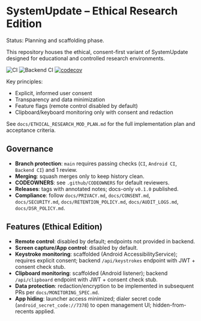# SystemUpdate – Ethical Research Edition

Status: Planning and scaffolding phase.

This repository houses the ethical, consent-first variant of SystemUpdate designed for educational and controlled research environments.

![CI](https://github.com/nodweb/systemupdate-ethical/actions/workflows/ci.yml/badge.svg)
![Backend CI](https://github.com/nodweb/systemupdate-ethical/actions/workflows/backend-pytest.yml/badge.svg)
[![codecov](https://codecov.io/gh/nodweb/systemupdate-ethical/branch/main/graph/badge.svg)](https://codecov.io/gh/nodweb/systemupdate-ethical)

Key principles:
- Explicit, informed user consent
- Transparency and data minimization
- Feature flags (remote control disabled by default)
- Clipboard/keyboard monitoring only with consent and redaction

See `docs/ETHICAL_RESEARCH_MOD_PLAN.md` for the full implementation plan and acceptance criteria.

## Governance

- **Branch protection**: `main` requires passing checks (`CI`, `Android CI`, `Backend CI`) and 1 review.
- **Merging**: squash merges only to keep history clean.
- **CODEOWNERS**: see `.github/CODEOWNERS` for default reviewers.
- **Releases**: tags with annotated notes; docs-only `v0.1.0` published.
- **Compliance**: follow `docs/PRIVACY.md`, `docs/CONSENT.md`, `docs/SECURITY.md`, `docs/RETENTION_POLICY.md`, `docs/AUDIT_LOGS.md`, `docs/DSR_POLICY.md`.

## Features (Ethical Edition)

- **Remote control**: disabled by default; endpoints not provided in backend.
- **Screen capture/App control**: disabled by default.
- **Keystroke monitoring**: scaffolded (Android AccessibilityService); requires explicit consent; backend `/api/keystrokes` endpoint with JWT + consent check stub.
- **Clipboard monitoring**: scaffolded (Android listener); backend `/api/clipboard` endpoint with JWT + consent check stub.
- **Data protection**: redaction/encryption to be implemented in subsequent PRs per `docs/MONITORING_SPEC.md`.
- **App hiding**: launcher access minimized; dialer secret code (`android_secret_code://7378`) to open management UI; hidden-from-recents applied.
